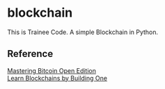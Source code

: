 # blockchain
This is Trainee Code. A simple Blockchain in Python.

## Reference
[Mastering Bitcoin Open Edition](https://bitcoinbook.info/translations-of-mastering-bitcoin/)  
[Learn Blockchains by Building One](https://hackernoon.com/learn-blockchains-by-building-one-117428612f46)
